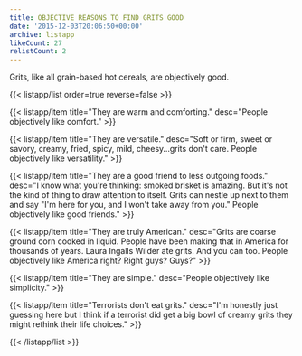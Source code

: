 ```yaml
---
title: OBJECTIVE REASONS TO FIND GRITS GOOD
date: '2015-12-03T20:06:50+00:00'
archive: listapp
likeCount: 27
relistCount: 2
---
```


Grits, like all grain-based hot cereals, are objectively good.

{{< listapp/list order=true reverse=false >}}

   {{< listapp/item title="They are warm and comforting."
      desc="People objectively like comfort." >}}

   {{< listapp/item title="They are versatile."
      desc="Soft or firm, sweet or savory, creamy, fried, spicy, mild, cheesy…grits don't care. People objectively like versatility." >}}

   {{< listapp/item title="They are a good friend to less outgoing foods."
      desc="I know what you're thinking: smoked brisket is amazing. But it's not the kind of thing to draw attention to itself. Grits can nestle up next to them and say \"I'm here for you, and I won't take away from you.\" People objectively like good friends." >}}

   {{< listapp/item title="They are truly American."
      desc="Grits are coarse ground corn cooked in liquid. People have been making that in America for thousands of years. Laura Ingalls Wilder ate grits. And you can too. People objectively like America right? Right guys? Guys?" >}}

   {{< listapp/item title="They are simple."
      desc="People objectively like simplicity." >}}

   {{< listapp/item title="Terrorists don't eat grits."
      desc="I'm honestly just guessing here but I think if a terrorist did get a big bowl of creamy grits they might rethink their life choices." >}}

{{< /listapp/list >}}
